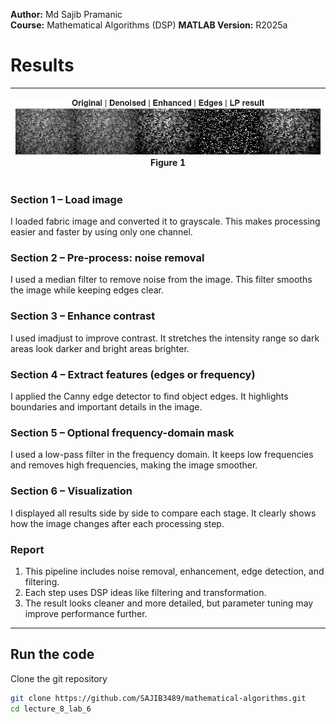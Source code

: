 **Author:** Md Sajib Pramanic  
**Course:** Mathematical Algorithms (DSP)
**MATLAB Version:** R2025a

# Results

| <p align="center"><img src="/lecture_8_lab_6/Lab_6_Figure_1.png"/><br/>Figure 1</p> |
| ---------------------------------------------------------------------------------- |




### Section 1 – Load image

I loaded fabric image and converted it to grayscale.
This makes processing easier and faster by using only one channel.

### Section 2 – Pre-process: noise removal

I used a median filter to remove noise from the image.
This filter smooths the image while keeping edges clear.

### Section 3 – Enhance contrast

I used imadjust to improve contrast.
It stretches the intensity range so dark areas look darker and bright areas brighter.

### Section 4 – Extract features (edges or frequency)

I applied the Canny edge detector to find object edges.
It highlights boundaries and important details in the image.

### Section 5 – Optional frequency-domain mask

I used a low-pass filter in the frequency domain.
It keeps low frequencies and removes high frequencies, making the image smoother.

### Section 6 – Visualization

I displayed all results side by side to compare each stage.
It clearly shows how the image changes after each processing step.

### Report

1. This pipeline includes noise removal, enhancement, edge detection, and filtering.
2. Each step uses DSP ideas like filtering and transformation.
3. The result looks cleaner and more detailed, but parameter tuning may improve performance further.
---


## Run the code

Clone the git repository

```bash
git clone https://github.com/SAJIB3489/mathematical-algorithms.git
cd lecture_8_lab_6
```